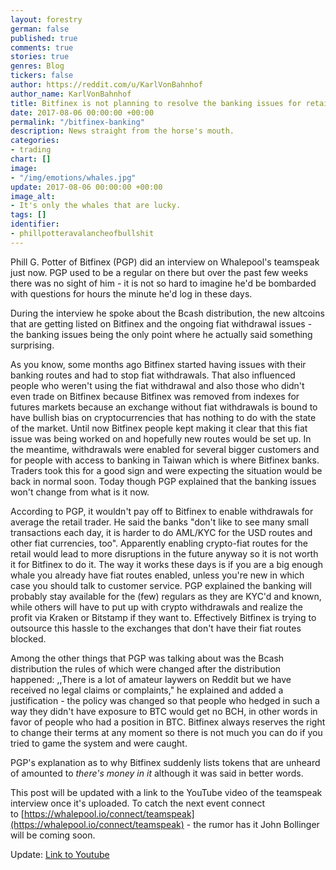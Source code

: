 ```yaml
---
layout: forestry
german: false
published: true
comments: true
stories: true
genres: Blog
tickers: false
author: https://reddit.com/u/KarlVonBahnhof
author_name: KarlVonBahnhof
title: Bitfinex is not planning to resolve the banking issues for retail customers
date: 2017-08-06 00:00:00 +00:00
permalink: "/bitfinex-banking"
description: News straight from the horse's mouth.
categories:
- trading
chart: []
image:
- "/img/emotions/whales.jpg"
update: 2017-08-06 00:00:00 +00:00
image_alt:
- It's only the whales that are lucky.
tags: []
identifier:
- phillpotteravalancheofbullshit
---
```



Phill G. Potter of Bitfinex (PGP) did an interview on Whalepool's teamspeak just now. PGP used to be a regular on there but over the past few weeks there was no sight of him - it is not so hard to imagine he'd be bombarded with questions for hours the minute he'd log in these days.

During the interview he spoke about the Bcash distribution, the new altcoins that are getting listed on Bitfinex and the ongoing fiat withdrawal issues - the banking issues being the only point where he actually said something surprising.

As you know, some months ago Bitfinex started having issues with their banking routes and had to stop fiat withdrawals. That also influenced people who weren't using the fiat withdrawal and also those who didn't even trade on Bitfinex because Bitfinex was removed from indexes for futures markets because an exchange without fiat withdrawals is bound to have bullish bias on cryptocurrencies that has nothing to do with the state of the market. Until now Bitfinex people kept making it clear that this fiat issue was being worked on and hopefully new routes would be set up. In the meantime, withdrawals were enabled for several bigger customers and for people with access to banking in Taiwan which is where Bitfinex banks. Traders took this for a good sign and were expecting the situation would be back in normal soon. Today though PGP explained that the banking issues won't change from what is it now.

According to PGP, it wouldn't pay off to Bitfinex to enable withdrawals for average the retail trader. He said the banks "don't like to see many small transactions each day, it is harder to do AML/KYC for the USD routes and other fiat currencies, too". Apparently enabling crypto-fiat routes for the retail would lead to more disruptions in the future anyway so it is not worth it for Bitfinex to do it. The way it works these days is if you are a big enough whale you already have fiat routes enabled, unless you're new in which case you should talk to customer service. PGP explained the banking will probably stay available for the (few) regulars as they are KYC'd and known, while others will have to put up with crypto withdrawals and realize the profit via Kraken or Bitstamp if they want to. Effectively Bitfinex is trying to outsource this hassle to the exchanges that don't have their fiat routes blocked.

Among the other things that PGP was talking about was the Bcash distribution the rules of which were changed after the distribution happened: ,,There is a lot of amateur laywers on Reddit but we have received no legal claims or complaints," he explained and added a justification - the policy was changed so that people who hedged in such a way they didn't have exposure to BTC would get no BCH, in other words in favor of people who had a position in BTC. Bitfinex always reserves the right to change their terms at any moment so there is not much you can do if you tried to game the system and were caught.

PGP's explanation as to why Bitfinex suddenly lists tokens that are unheard of amounted to *there's money in it* although it was said in better words.

This post will be updated with a link to the YouTube video of the teamspeak interview once it's uploaded. To catch the next event connect to [https://whalepool.io/connect/teamspeak](https://whalepool.io/connect/teamspeak) - the rumor has it John Bollinger will be coming soon.

Update: [Link to Youtube](https://www.youtube.com/watch?v=rhu4c8sL0AE)
